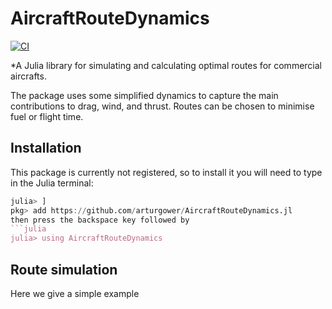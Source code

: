 # AircraftRouteDynamics

[![CI][ci-img]][ci-url] 

[ci-img]: https://github.com/arturgower/AircraftRouteDynamics.jl/actions/workflows/ci.yml/badge.svg
[ci-url]: https://github.com/arturgower/AircraftRouteDynamics.jl/actions/workflows/ci.yml

*A Julia library for simulating and calculating optimal routes for commercial aircrafts. 

The package uses some simplified dynamics to capture the main contributions to drag, wind, and thrust. Routes can be chosen to minimise fuel or flight time.

## Installation
This package is currently not registered, so to install it you will need to type in the Julia terminal: 
```julia
julia> ]
pkg> add https://github.com/arturgower/AircraftRouteDynamics.jl
then press the backspace key followed by
```julia
julia> using AircraftRouteDynamics
```

## Route simulation

Here we give a simple example 